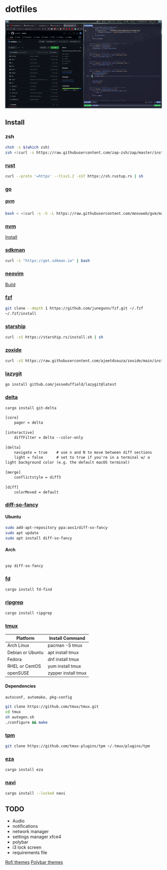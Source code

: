 # dotfiles

![Desktop](./screenshots/desktop.png)

## Install

### zsh

```bash
chsh -s $(which zsh)
zsh <(curl -s https://raw.githubusercontent.com/zap-zsh/zap/master/install.zsh) --branch release-v1
```

### [rust](https://www.rust-lang.org/)

```bash
curl --proto '=https' --tlsv1.2 -sSf https://sh.rustup.rs | sh
```

### [go](https://go.dev/)

##### [gvm](https://github.com/moovweb/gvm)

```bash
bash < <(curl -s -S -L https://raw.githubusercontent.com/moovweb/gvm/master/binscripts/gvm-installer)
```

### [nvm](https://github.com/nvm-sh/nvm)

[Install](https://github.com/nvm-sh/nvm?tab=readme-ov-file#installing-and-updating)

### [sdkman](https://sdkman.io/)

```bash
curl -s "https://get.sdkman.io" | bash
```

### [neovim](https://github.com/neovim/neovim/blob/master/INSTALL.md)

[Build](https://github.com/neovim/neovim/blob/master/BUILD.md)

### [fzf](https://github.com/junegunn/fzf)

```bash
git clone --depth 1 https://github.com/junegunn/fzf.git ~/.fzf
~/.fzf/install
```

### [starship](https://starship.rs/)

```bash
curl -sS https://starship.rs/install.sh | sh
```

### [zoxide](https://github.com/ajeetdsouza/zoxide)

```bash
curl -sS https://raw.githubusercontent.com/ajeetdsouza/zoxide/main/install.sh | bash

```

### [lazygit](https://github.com/jesseduffield/lazygit)

```bash
go install github.com/jesseduffield/lazygit@latest
```

### [delta](https://github.com/dandavison/delta)

```bash
cargo install git-delta
```

```gitconfig
[core]
    pager = delta

[interactive]
    diffFilter = delta --color-only

[delta]
    navigate = true    # use n and N to move between diff sections
    light = false      # set to true if you're in a terminal w/ a light background color (e.g. the default macOS terminal)

[merge]
    conflictstyle = diff3

[diff]
    colorMoved = default
```

### [diff-so-fancy](https://github.com/so-fancy/diff-so-fancy?tab=readme-ov-file#install)

#### Ubuntu

```bash
sudo add-apt-repository ppa:aos1/diff-so-fancy
sudo apt update
sudo apt install diff-so-fancy
```

#### Arch

```bash

yay diff-so-fancy
```

### [fd](https://github.com/sharkdp/fd)

```bash
cargo install fd-find
```

### [ripgrep](https://github.com/BurntSushi/ripgrep)

```bash
cargo install ripgrep
```

### [tmux](https://github.com/tmux/tmux/wiki/Installing)

| Platform         | Install Command     |
| ---------------- | ------------------- |
| Arch Linux       | pacman -S tmux      |
| Debian or Ubuntu | apt install tmux    |
| Fedora           | dnf install tmux    |
| RHEL or CentOS   | yum install tmux    |
| openSUSE         | zypper install tmux |

#### Dependencies

`autoconf, automake, pkg-config`

```bash
git clone https://github.com/tmux/tmux.git
cd tmux
sh autogen.sh
./configure && make
```

### [tpm](https://github.com/tmux-plugins/tpm)

```bash
git clone https://github.com/tmux-plugins/tpm ~/.tmux/plugins/tpm
```

### [eza](https://github.com/eza-community/eza)

```bash
cargo install eza
```

### [navi](https://github.com/denisidoro/navi)

```bash
cargo install --locked navi
```

## TODO

- Audio
- notifications
- network manager
- settings manager xfce4
- polybar
- i3 lock screen
- requirements file

[Rofi themes](https://github.com/adi1090x/rofi)
[Polybar themes](https://github.com/adi1090x/polybar-themes)
